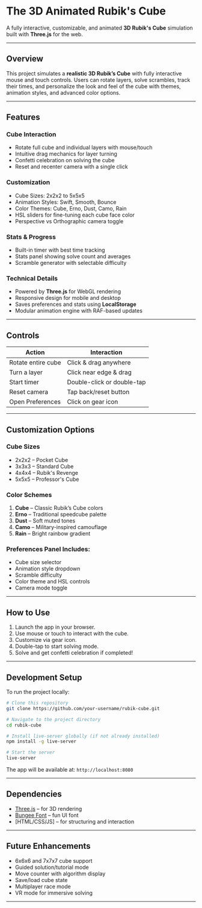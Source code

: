 # The 3D Animated Rubik's Cube 

A fully interactive, customizable, and animated **3D Rubik's Cube** simulation built with **Three.js** for the web.

---

##  Overview

This project simulates a **realistic 3D Rubik’s Cube** with fully interactive mouse and touch controls. Users can rotate layers, solve scrambles, track their times, and personalize the look and feel of the cube with themes, animation styles, and advanced color options.

---

##  Features

###  Cube Interaction
-  Rotate full cube and individual layers with mouse/touch
-  Intuitive drag mechanics for layer turning
-  Confetti celebration on solving the cube
-  Reset and recenter camera with a single click

###  Customization
- Cube Sizes: 2x2x2 to 5x5x5
- Animation Styles: Swift, Smooth, Bounce
- Color Themes: Cube, Erno, Dust, Camo, Rain
- HSL sliders for fine-tuning each cube face color
- Perspective vs Orthographic camera toggle

###  Stats & Progress
- Built-in timer with best time tracking
- Stats panel showing solve count and averages
- Scramble generator with selectable difficulty

###  Technical Details
-  Powered by **Three.js** for WebGL rendering
-  Responsive design for mobile and desktop
-  Saves preferences and stats using **LocalStorage**
-  Modular animation engine with RAF-based updates

---

##  Controls

| Action                    | Interaction                   |
|--------------------------|-------------------------------|
| Rotate entire cube       | Click & drag anywhere         |
| Turn a layer             | Click near edge & drag        |
| Start timer              | Double-click or double-tap    |
| Reset camera             | Tap back/reset button         |
| Open Preferences         | Click on gear icon            |

---

##  Customization Options

###  Cube Sizes
- 2x2x2 – Pocket Cube
- 3x3x3 – Standard Cube
- 4x4x4 – Rubik's Revenge
- 5x5x5 – Professor's Cube

###  Color Schemes
1. **Cube** – Classic Rubik’s Cube colors
2. **Erno** – Traditional speedcube palette
3. **Dust** – Soft muted tones
4. **Camo** – Military-inspired camouflage
5. **Rain** – Bright rainbow gradient

###  Preferences Panel Includes:
- Cube size selector
- Animation style dropdown
- Scramble difficulty
- Color theme and HSL controls
- Camera mode toggle

---

##  How to Use

1. Launch the app in your browser.
2. Use mouse or touch to interact with the cube.
3. Customize via gear icon.
4. Double-tap to start solving mode.
5. Solve and get confetti celebration if completed!

---

##  Development Setup

To run the project locally:

```bash
# Clone this repository
git clone https://github.com/your-username/rubik-cube.git

# Navigate to the project directory
cd rubik-cube

# Install live-server globally (if not already installed)
npm install -g live-server

# Start the server
live-server
```

The app will be available at: `http://localhost:8080`

---

##  Dependencies

- [Three.js](https://threejs.org/) – for 3D rendering
- [Bungee Font](https://fonts.google.com/specimen/Bungee) – fun UI font
- [HTML/CSS/JS] – for structuring and interaction

---

##  Future Enhancements

- 6x6x6 and 7x7x7 cube support
- Guided solution/tutorial mode
- Move counter with algorithm display
- Save/load cube state
- Multiplayer race mode
- VR mode for immersive solving

---
